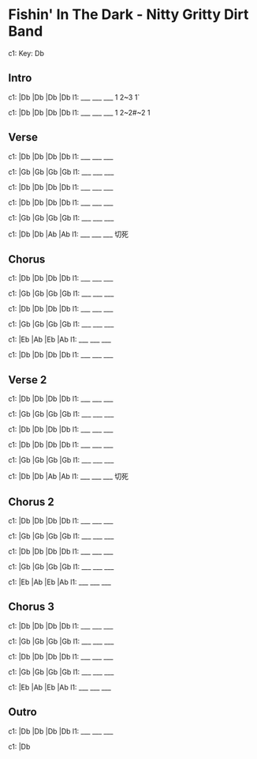
# Fishin' In The Dark - Nitty Gritty Dirt Band

c1: Key: Db

## Intro

c1: |Db |Db |Db |Db
l1:  ___ ___ ___ 1 2~3 1`

c1: |Db |Db |Db |Db
l1:  ___ ___ ___ 1 2~2#~2 1

## Verse

c1: |Db |Db |Db |Db
l1:  ___ ___ ___

c1: |Gb |Gb |Gb |Gb
l1:  ___ ___ ___

c1: |Db |Db |Db |Db
l1:  ___ ___ ___

c1: |Db |Db |Db |Db
l1:  ___ ___ ___

c1: |Gb |Gb |Gb |Gb
l1:  ___ ___ ___

c1: |Db |Db |Ab |Ab
l1:  ___ ___ ___ 切死

## Chorus

c1: |Db |Db |Db |Db
l1:  ___ ___ ___

c1: |Gb |Gb |Gb |Gb
l1:  ___ ___ ___

c1: |Db |Db |Db |Db
l1:  ___ ___ ___

c1: |Gb |Gb |Gb |Gb
l1:  ___ ___ ___

c1: |Eb |Ab |Eb |Ab
l1:  ___ ___ ___

c1: |Db |Db |Db |Db
l1:  ___ ___ ___

## Verse 2

c1: |Db |Db |Db |Db
l1:  ___ ___ ___

c1: |Gb |Gb |Gb |Gb
l1:  ___ ___ ___

c1: |Db |Db |Db |Db
l1:  ___ ___ ___

c1: |Db |Db |Db |Db
l1:  ___ ___ ___

c1: |Gb |Gb |Gb |Gb
l1:  ___ ___ ___

c1: |Db |Db |Ab |Ab
l1:  ___ ___ ___ 切死

## Chorus 2

c1: |Db |Db |Db |Db
l1:  ___ ___ ___

c1: |Gb |Gb |Gb |Gb
l1:  ___ ___ ___

c1: |Db |Db |Db |Db
l1:  ___ ___ ___

c1: |Gb |Gb |Gb |Gb
l1:  ___ ___ ___

c1: |Eb |Ab |Eb |Ab
l1:  ___ ___ ___

## Chorus 3

c1: |Db |Db |Db |Db
l1:  ___ ___ ___

c1: |Gb |Gb |Gb |Gb
l1:  ___ ___ ___

c1: |Db |Db |Db |Db
l1:  ___ ___ ___

c1: |Gb |Gb |Gb |Gb
l1:  ___ ___ ___

c1: |Eb |Ab |Eb |Ab
l1:  ___ ___ ___

## Outro

c1: |Db |Db |Db |Db
l1:  ___ ___ ___

c1: |Db

